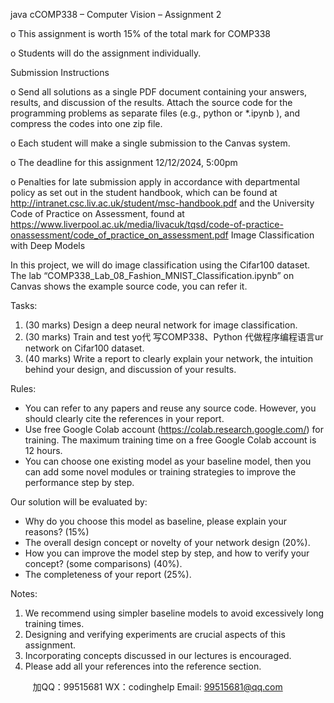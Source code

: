 java cCOMP338 – Computer Vision – Assignment 2 
 
o This assignment is worth 15% of the total mark for COMP338 
 
o Students will do the assignment individually. 
 
Submission Instructions 
 
o Send all solutions as a single PDF document containing your answers, results, and 
discussion of the results. Attach the source code for the programming problems as 
separate files (e.g., python or *.ipynb ), and compress the codes into one zip file. 
 
o Each student will make a single submission to the Canvas system. 
 
o The deadline for this assignment 12/12/2024, 5:00pm 
 
o Penalties for late submission apply in accordance with departmental policy as set 
out in the student handbook, which can be found at 
http://intranet.csc.liv.ac.uk/student/msc-handbook.pdf 
 and the University Code of Practice on Assessment, found at 
https://www.liverpool.ac.uk/media/livacuk/tqsd/code-of-practice-onassessment/code_of_practice_on_assessment.pdf
Image Classification with Deep Models 
 
In this project, we will do image classification using the Cifar100 dataset. The lab 
“COMP338_Lab_08_Fashion_MNIST_Classification.ipynb” on Canvas shows the example 
source code, you can refer it. 
 
Tasks: 
1. (30 marks) Design a deep neural network for image classification. 
2. (30 marks) Train and test yo代 写COMP338、Python
代做程序编程语言ur network on Cifar100 dataset. 
3. (40 marks) Write a report to clearly explain your network, the intuition behind your design, 
and discussion of your results. 
 
Rules: 
- You can refer to any papers and reuse any source code. However, you should clearly 
cite the references in your report. 
- Use free Google Colab account (https://colab.research.google.com/) for training. The 
maximum training time on a free Google Colab account is 12 hours. 
- You can choose one existing model as your baseline model, then you can add some 
novel modules or training strategies to improve the performance step by step. 
 
Our solution will be evaluated by: 
- Why do you choose this model as baseline, please explain your reasons? (15%) 
- The overall design concept or novelty of your network design (20%). 
- How you can improve the model step by step, and how to verify your concept? (some 
comparisons) (40%). 
- The completeness of your report (25%). 
 
Notes: 
1. We recommend using simpler baseline models to avoid excessively long training times. 
2. Designing and verifying experiments are crucial aspects of this assignment. 
3. Incorporating concepts discussed in our lectures is encouraged. 
4. Please add all your references into the reference section. 
 
         
加QQ：99515681  WX：codinghelp  Email: 99515681@qq.com
